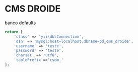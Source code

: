 # CMS DROIDE

banco defaults

```PHP
return [
    'class' => 'yii\db\Connection',
    'dsn' => 'mysql:host=localhost;dbname=bd_cms_droide',
    'username' => 'teste',
    'password' => 'teste',
    'charset' => 'utf8',
    'tablePrefix'=>'csdm_'
];
```
